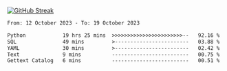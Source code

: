 [![GitHub Streak](https://streak-stats.demolab.com?user=renren-017&theme=sea&hide_border=true&background=DD272700)](https://git.io/streak-stats)

<!--START_SECTION:waka-->

```txt
From: 12 October 2023 - To: 19 October 2023

Python            19 hrs 25 mins  >>>>>>>>>>>>>>>>>>>>>>>--   92.16 %
SQL               49 mins         >------------------------   03.88 %
YAML              30 mins         >------------------------   02.42 %
Text              9 mins          -------------------------   00.75 %
Gettext Catalog   6 mins          -------------------------   00.51 %
```

<!--END_SECTION:waka-->
